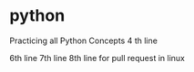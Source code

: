 # python

Practicing all Python Concepts
4 th line

6th line
7th line
8th line for pull request in linux
